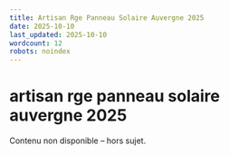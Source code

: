 ```yaml
---
title: Artisan Rge Panneau Solaire Auvergne 2025
date: 2025-10-10
last_updated: 2025-10-10
wordcount: 12
robots: noindex
---
```


# artisan rge panneau solaire auvergne 2025

Contenu non disponible – hors sujet.